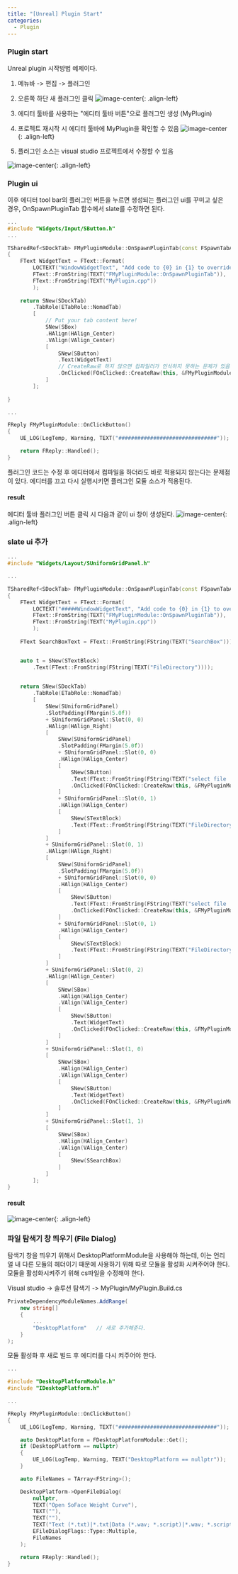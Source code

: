 ```yaml
---
title: "[Unreal] Plugin Start"
categories:
  - Plugin
---
```



### Plugin start
Unreal plugin 시작방법 예제이다.

1. 메뉴바 -> 편집 -> 플러그인

2. 오른쪽 하단 새 플러그인 클릭
![image-center](/assets/images/unreal-plugin-start-newplugin.png){: .align-left}


3. 에디터 툴바를 사용하는 "에디터 툴바 버튼"으로 플러그인 생성 (MyPlugin)


4. 프로젝트 재시작 시 에디터 툴바에 MyPlugin을 확인할 수 있음
![image-center](/assets/images/unreal-plugin-start-editor-toolbar.png){: .align-left}

 
 
 
 
5. 플러그인 소스는 visual studio 프로젝트에서 수정할 수 있음

![image-center](/assets/images/unreal-plugin-start-visual-plugin-source.png){: .align-left}
 
 
 
 




### Plugin ui
이후 에디터 tool bar의 플러그인 버튼을 누르면 생성되는 플러그인 ui를 꾸미고 싶은 경우,
OnSpawnPluginTab 함수에서 slate를 수정하면 된다.

```c++
...
#include "Widgets/Input/SButton.h"
...

TSharedRef<SDockTab> FMyPluginModule::OnSpawnPluginTab(const FSpawnTabArgs& SpawnTabArgs)
{
	FText WidgetText = FText::Format(
		LOCTEXT("WindowWidgetText", "Add code to {0} in {1} to override this window's contents"),
		FText::FromString(TEXT("FMyPluginModule::OnSpawnPluginTab")),
		FText::FromString(TEXT("MyPlugin.cpp"))
		);
	
	return SNew(SDockTab)
		.TabRole(ETabRole::NomadTab)
		[
			// Put your tab content here!
			SNew(SBox)
			.HAlign(HAlign_Center)
			.VAlign(VAlign_Center)
			[
				SNew(SButton)
				.Text(WidgetText)
				// CreateRaw로 하지 않으면 컴파일러가 인식하지 못하는 문제가 있음
				.OnClicked(FOnClicked::CreateRaw(this, &FMyPluginModule::OnClickButton))
			]
		];
		
}

...

FReply FMyPluginModule::OnClickButton()
{
	UE_LOG(LogTemp, Warning, TEXT("###############################"));

	return FReply::Handled();
}

```
플러그인 코드는 수정 후 에디터에서 컴파일을 하더라도 바로 적용되지 않는다는 문제점이 있다.
에디터를 끄고 다시 실행시키면 플러그인 모듈 소스가 적용된다.

#### result
에디터 툴바 플러그인 버튼 클릭 시 다음과 같이 ui 창이 생성된다.
![image-center](/assets/images/unreal-plugin-start-pluginui.png){: .align-left}




### slate ui 추가 
```c++
...
#include "Widgets/Layout/SUniformGridPanel.h"

...

TSharedRef<SDockTab> FMyPluginModule::OnSpawnPluginTab(const FSpawnTabArgs& SpawnTabArgs)
{
	FText WidgetText = FText::Format(
		LOCTEXT("#####WindowWidgetText", "Add code to {0} in {1} to override this window's contents"),
		FText::FromString(TEXT("FMyPluginModule::OnSpawnPluginTab")),
		FText::FromString(TEXT("MyPlugin.cpp"))
		);
	
	FText SearchBoxText = FText::FromString(FString(TEXT("SearchBox")));


	auto t = SNew(STextBlock)
		.Text(FText::FromString(FString(TEXT("FileDirectory"))));
	

	return SNew(SDockTab)
		.TabRole(ETabRole::NomadTab)
		[
			SNew(SUniformGridPanel)
			.SlotPadding(FMargin(5.0f))
			+ SUniformGridPanel::Slot(0, 0)
			.HAlign(HAlign_Right)
			[
				SNew(SUniformGridPanel)
				.SlotPadding(FMargin(5.0f))
				+ SUniformGridPanel::Slot(0, 0)
				.HAlign(HAlign_Center)
				[
					SNew(SButton)
					.Text(FText::FromString(FString(TEXT("select file .wav"))))
					.OnClicked(FOnClicked::CreateRaw(this, &FMyPluginModule::OnClickButton))
				]
				+ SUniformGridPanel::Slot(0, 1)
				.HAlign(HAlign_Center)
				[
					SNew(STextBlock)
					.Text(FText::FromString(FString(TEXT("FileDirectory"))))
				]
			]
			+ SUniformGridPanel::Slot(0, 1)
			.HAlign(HAlign_Right)
			[
				SNew(SUniformGridPanel)
				.SlotPadding(FMargin(5.0f))
				+ SUniformGridPanel::Slot(0, 0)
				.HAlign(HAlign_Center)
				[
					SNew(SButton)
					.Text(FText::FromString(FString(TEXT("select file .script"))))
					.OnClicked(FOnClicked::CreateRaw(this, &FMyPluginModule::OnClickButton))
				]
				+ SUniformGridPanel::Slot(0, 1)
				.HAlign(HAlign_Center)
				[
					SNew(STextBlock)
					.Text(FText::FromString(FString(TEXT("FileDirectory"))))
				]
			]
			+ SUniformGridPanel::Slot(0, 2)
			.HAlign(HAlign_Center)
			[
				SNew(SBox)
				.HAlign(HAlign_Center)
				.VAlign(VAlign_Center)
				[
					SNew(SButton)
					.Text(WidgetText)
					.OnClicked(FOnClicked::CreateRaw(this, &FMyPluginModule::OnClickButton))
				]
			]
			+ SUniformGridPanel::Slot(1, 0)
			[
				SNew(SBox)
				.HAlign(HAlign_Center)
				.VAlign(VAlign_Center)
				[
					SNew(SButton)
					.Text(WidgetText)
					.OnClicked(FOnClicked::CreateRaw(this, &FMyPluginModule::OnClickButton))
				]
			]
			+ SUniformGridPanel::Slot(1, 1)
			[
				SNew(SBox)
				.HAlign(HAlign_Center)
				.VAlign(VAlign_Center)
				[
					SNew(SSearchBox)
				]
			]
		];		
}
```

#### result
![image-center](/assets/images/unreal-plugin-start-slateui.png){: .align-left}


### 파일 탐색기 창 띄우기 (File Dialog)
탐색기 창을 띄우기 위해서 DesktopPlatformModule을 사용해야 하는데,
이는 언리얼 내 다른 모듈의 헤더이기 때문에 사용하기 위해 따로 모듈을 활성화 시켜주어야 한다.
모듈을 활성화시켜주기 위해 cs파일을 수정해야 한다.

Visual studio -> 솔루션 탐색기 -> MyPlugin/MyPlugin.Build.cs
```c#
PrivateDependencyModuleNames.AddRange(
	new string[]
	{
		...
		"DesktopPlatform"	// 새로 추가해준다.
	}
);
```

모듈 활성화 후 새로 빌드 후 에디터를 다시 켜주어야 한다.



```c++
...

#include "DesktopPlatformModule.h"
#include "IDesktopPlatform.h"

...

FReply FMyPluginModule::OnClickButton()
{
	UE_LOG(LogTemp, Warning, TEXT("###############################"));

	auto DesktopPlatform = FDesktopPlatformModule::Get();
	if (DesktopPlatform == nullptr)
	{
		UE_LOG(LogTemp, Warning, TEXT("DesktopPlatform == nullptr"));
	}

	auto FileNames = TArray<FString>();

	DesktopPlatform->OpenFileDialog(
		nullptr,
		TEXT("Open SoFace Weight Curve"),
		TEXT(""),
		TEXT(""),
		TEXT("Text (*.txt)|*.txt|Data (*.wav; *.script)|*.wav; *.script"),
		EFileDialogFlags::Type::Multiple,
		FileNames
	);

	return FReply::Handled();
}
```


